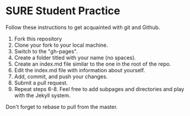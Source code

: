 # SURE Student Practice

Follow these instructions to get acquainted with git and Github.

1. Fork this repository
2. Clone your fork to your local machine.
3. Switch to the "gh-pages".
4. Create a folder titled with your name (no spaces).
5. Create an index.md file similar to the one in the root of the repo.
6. Edit the index.md file with information about yourself.
7. Add, commit, and push your changes.
8. Submit a pull request.
9. Repeat steps 6-8.  Feel free to add subpages and directories and play with the Jekyll system.

Don't forget to rebase to pull from the master.
